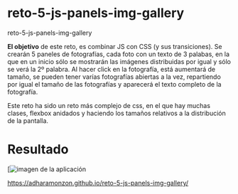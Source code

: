# reto-5-js-panels-img-gallery

reto-5-js-panels-img-gallery

**El objetivo** de este reto, es combinar JS con CSS (y sus transiciones).
Se crearán 5 paneles de fotografías, cada foto con un texto de 3 palabas, en la que en un inicio sólo se mostrarán las imágenes distribuidas por igual y sólo se verá la 2º palabra.
Al hacer click en la fotografía, está aumentará de tamaño, se pueden tener varías fotografías abiertas a la vez, repartiendo por igual el tamaño de las fotografías y aparecerá el texto completo de la fotografía.

Este reto ha sido un reto más complejo de css, en el que hay muchas clases, flexbox anidados y haciendo los tamaños relativos a la distribución de la pantalla.

# Resultado

[![imagen de la aplicación](./css/images/image.png)

https://adharamonzon.github.io/reto-5-js-panels-img-gallery/

